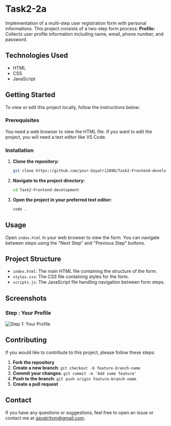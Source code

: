 # Task2-2a
Implementation of a multi-step user registration form with personal informations.
This project consists of a two-step form process:
 **Profile:** Collects user profile information including name, email, phone number, and password.


## Technologies Used

- HTML
- CSS
- JavaScript

## Getting Started

To view or edit this project locally, follow the instructions below:

### Prerequisites

You need a web browser to view the HTML file. If you want to edit the project, you will need a text editor like VS Code.

### Installation

1. **Clone the repository:**
    ```bash
    git clone https://github.com/your-Gayatri2890/Task2-Frontend-development.git
    ```
2. **Navigate to the project directory:**
    ```bash
    cd Task2-Frontend-development
    ```

3. **Open the project in your preferred text editor:**
    ```bash
    code .
    ```

## Usage

Open `index.html` in your web browser to view the form. You can navigate between steps using the "Next Step" and "Previous Step" buttons.

## Project Structure

- `index.html`: The main HTML file containing the structure of the form.
- `styles.css`: The CSS file containing styles for the form.
- `scripts.js`: The JavaScript file handling navigation between form steps.

## Screenshots

### Step : Your Profile

![Step 1: Your Profile](https://drive.google.com/uc?export=view&id=1DnmS2k0SphCtuIDlnWrNp-eXF64zBZUd)



## Contributing

If you would like to contribute to this project, please follow these steps:

1. **Fork the repository**
2. **Create a new branch**: `git checkout -b feature-branch-name`
3. **Commit your changes**: `git commit -m 'Add some feature'`
4. **Push to the branch**: `git push origin feature-branch-name`
5. **Create a pull request**

## Contact

If you have any questions or suggestions, feel free to open an issue or contact me at [gayatritym@gmail.com](gayatritym@gmail.com).

